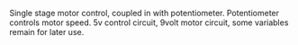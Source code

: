 Single stage motor control, coupled in with potentiometer. Potentiometer controls motor speed. 5v control circuit, 9volt motor circuit, some variables remain for later use. 

